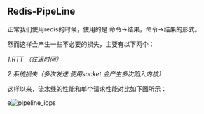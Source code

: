 ## Redis-PipeLine

正常我们使用redis的时候，使用的是 命令->结果，命令->结果的形式。

然而这样会产生一些不必要的损失，主要有以下两个：

*1.RTT （往返时间）*

*2.系统损失（多次发送 使用socket 会产生多次陷入内核）*

这样以来，流水线的性能和单个请求性能对比如下图所示：

e![pipeline_iops](img\pipeline_iops.png)

